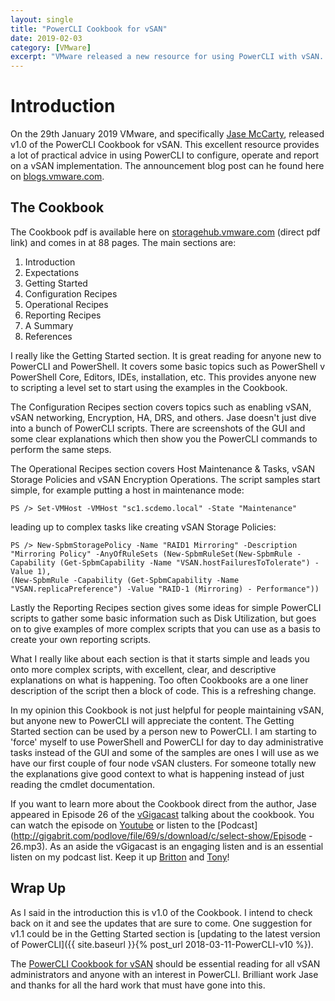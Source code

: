 ```yaml
---
layout: single
title: "PowerCLI Cookbook for vSAN"
date: 2019-02-03
category: [VMware]
excerpt: "VMware released a new resource for using PowerCLI with vSAN. Here is an overview and where to get it"
---
```

# Introduction

On the 29th January 2019 VMware, and specifically [Jase McCarty](https://twitter.com/jasemccarty), released v1.0 of the PowerCLI Cookbook for vSAN. This excellent resource provides a lot of practical advice in using PowerCLI to configure, operate and report on a vSAN implementation. The announcement blog post can he found here on [blogs.vmware.com](https://blogs.vmware.com/virtualblocks/2019/01/29/powercli-cookbook-for-vsan/).

## The Cookbook

The Cookbook pdf is available here on [storagehub.vmware.com](https://storagehub.vmware.com/section-assets/powercli-cookbook-for-vsan) (direct pdf link) and comes in at 88 pages. The main sections are:

1. Introduction
2. Expectations
3. Getting Started
4. Configuration Recipes
5. Operational Recipes
6. Reporting Recipes
7. A Summary
8. References

I really like the Getting Started section. It is great reading for anyone new to PowerCLI and PowerShell. It covers some basic topics such as PowerShell v PowerShell Core, Editors, IDEs, installation, etc. This provides anyone new to scripting a level set to start using the examples in the Cookbook.

The Configuration Recipes section covers topics such as enabling vSAN, vSAN networking, Encryption, HA, DRS, and others. Jase doesn't just dive into a bunch of PowerCLI scripts. There are screenshots of the GUI and some clear explanations which then show you the PowerCLI commands to perform the same steps.

The Operational Recipes section covers Host Maintenance & Tasks, vSAN Storage Policies and vSAN Encryption Operations. The script samples start simple, for example putting a host in maintenance mode:

~~~ posh
PS /> Set-VMHost -VMHost "sc1.scdemo.local" -State "Maintenance"
~~~

leading up to complex tasks like creating vSAN Storage Policies:

~~~ posh
PS /> New-SpbmStoragePolicy -Name "RAID1 Mirroring" -Description "Mirroring Policy" -AnyOfRuleSets (New-SpbmRuleSet(New-SpbmRule -Capability (Get-SpbmCapability -Name "VSAN.hostFailuresToTolerate") -Value 1),
(New-SpbmRule -Capability (Get-SpbmCapability -Name "VSAN.replicaPreference") -Value "RAID-1 (Mirroring) - Performance"))
~~~

Lastly the Reporting Recipes section gives some ideas for simple PowerCLI scripts to gather some basic information such as Disk Utilization, but goes on to give examples of more complex scripts that you can use as a basis to create your own reporting scripts.

What I really like about each section is that it starts simple and leads you onto more complex scripts, with excellent, clear, and descriptive explanations on what is happening. Too often Cookbooks are a one liner description of the script then a block of code. This is a refreshing change.

In my opinion this Cookbook is not just helpful for people maintaining vSAN, but anyone new to PowerCLI will appreciate the content. The Getting Started section can be used by a person new to PowerCLI. I am starting to 'force' myself to use PowerShell and PowerCLI for day to day administrative tasks instead of the GUI and some of the samples are ones I will use as we have our first couple of four node vSAN clusters. For someone totally new the explanations give good context to what is happening instead of just reading the cmdlet documentation.

If you want to learn more about the Cookbook direct from the author, Jase appeared in Episode 26 of the [vGigacast](https://twitter.com/vgigacast) talking about the cookbook. You can watch the episode on [Youtube](https://www.youtube.com/watch?v=Nv4PnJttl1M) or listen to the [Podcast](http://gigabrit.com/podlove/file/69/s/download/c/select-show/Episode - 26.mp3). As an aside the vGigacast is an engaging listen and is an essential listen on my podcast list. Keep it up [Britton](https://twitter.com/vcixnv) and [Tony](https://twitter.com/importcarguy)!

## Wrap Up

As I said in the introduction this is v1.0 of the Cookbook. I intend to check back on it and see the updates that are sure to come. One suggestion for v1.1 could be in the Getting Started section is [updating to the latest version of PowerCLI]({{ site.baseurl }}{% post_url 2018-03-11-PowerCLI-v10 %}).

The [PowerCLI Cookbook for vSAN](https://storagehub.vmware.com/section-assets/powercli-cookbook-for-vsan) should be essential reading for all vSAN administrators and anyone with an interest in PowerCLI. Brilliant work Jase and thanks for all the hard work that must have gone into this.